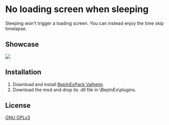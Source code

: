 # No loading screen when sleeping

Sleeping won't trigger a loading screen. You can instead enjoy the time skip timelapse.

## Showcase

![](https://i.imgur.com/s8GyZFj.gif)

## Installation

1. Download and install [BepInExPack Valheim](https://valheim.thunderstore.io/package/denikson/BepInExPack_Valheim/).
2. Download the mod and drop its .dll file in \BepInEx\plugins.

## License

[GNU GPLv3](https://choosealicense.com/licenses/gpl-3.0/)

